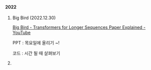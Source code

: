 #### 2022

1. Big Bird (2022.12.30)
   
   [Big Bird - Transformers for Longer Sequences Paper Explained - YouTube](https://www.youtube.com/watch?v=vV7fN1eUqbI&t=77s)
   
   PPT : 목요일에 올리기 ~! 
   
   코드 : 시간 될 때 살펴보기 
   
2. 
